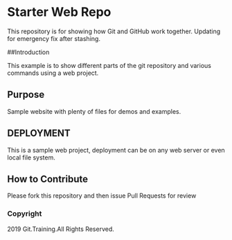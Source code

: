  # Starter Web Repo

 This repository is for showing how Git and GitHub work together. Updating for emergency fix after stashing. 

 ##Introduction

 This example is to show different parts of the git repository and various commands using a web project.
 
 ## Purpose

 Sample website with plenty of files for demos and examples.

 ## DEPLOYMENT
 
 This is a sample web project, deployment can be on any web server or even local file system.

 ## How to Contribute

 Please fork this repository and then issue Pull Requests for review

 ### Copyright

 2019 Git.Training.All Rights Reserved. 

